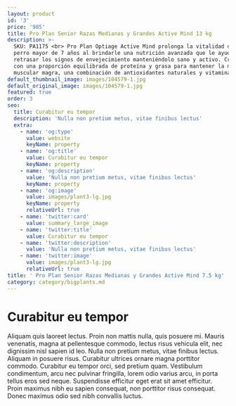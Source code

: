 ```yaml
---
layout: product
id: '3'
price: '985'
title: Pro Plan Senior Razas Medianas y Grandes Active Mind 13 kg
description: >-
  SKU: PA1175 <br> Pro Plan Optiage Active Mind prolonga la vitalidad de tu
  perro mayor de 7 años al brindarle una nutrición avanzada que le ayudará a
  retrasar los signos de envejecimiento manteniéndolo sano y activo. Croquetas
  con una proporción equilibrada de proteína y grasa para mantener la masa
  muscular magra, una combinación de antioxidantes naturales y vitaminas E y C.
default_thumbnail_image: images/104579-1.jpg
default_original_image: images/104579-1.jpg
featured: true
order: 3
seo:
  title: Curabitur eu tempor
  description: 'Nulla non pretium metus, vitae finibus lectus'
  extra:
    - name: 'og:type'
      value: website
      keyName: property
    - name: 'og:title'
      value: Curabitur eu tempor
      keyName: property
    - name: 'og:description'
      value: 'Nulla non pretium metus, vitae finibus lectus'
      keyName: property
    - name: 'og:image'
      value: images/plant3-lg.jpg
      keyName: property
      relativeUrl: true
    - name: 'twitter:card'
      value: summary_large_image
    - name: 'twitter:title'
      value: Curabitur eu tempor
    - name: 'twitter:description'
      value: 'Nulla non pretium metus, vitae finibus lectus'
    - name: 'twitter:image'
      value: images/plant3-lg.jpg
      relativeUrl: true
title: ' Pro Plan Senior Razas Medianas y Grandes Active Mind 7.5 kg'
category: category/bigplants.md
---
```


# Curabitur eu tempor

Aliquam quis laoreet lectus. Proin non mattis nulla, quis posuere mi. Mauris venenatis, magna at pellentesque commodo, lectus risus vehicula elit, nec dignissim nisl sapien id leo. Nulla non pretium metus, vitae finibus lectus. Aliquam in posuere risus. Curabitur ultrices ornare magna porttitor commodo. Curabitur eu tempor orci, sed pretium quam. Vestibulum condimentum, arcu nec pulvinar fringilla, lorem odio varius arcu, in porta tellus eros sed neque. Suspendisse efficitur eget erat sit amet efficitur. Proin maximus nibh eu sapien consequat, non porttitor risus consequat. Donec maximus odio sed nibh convallis luctus.